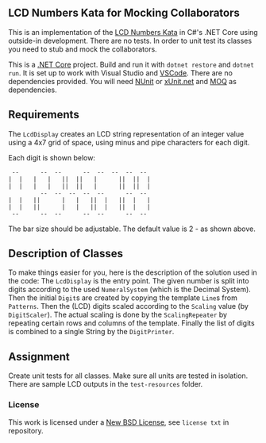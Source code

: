 ## LCD Numbers Kata for Mocking Collaborators ##

This is an implementation of the [LCD Numbers Kata](http://rubyquiz.com/quiz14.html)
in C#'s .NET Core using outside-in development. There are no tests. In order to unit
test its classes you need to stub and mock the collaborators.

This is a [.NET Core](https://www.microsoft.com/net/core) project. Build and run it with
`dotnet restore` and `dotnet run`. It is set up to work with Visual Studio and 
[VSCode](https://code.visualstudio.com/).
There are no dependencies provided.
You will need [NUnit](https://www.nunit.org/) or [xUnit.net](https://xunit.github.io/)
and [MOQ](http://www.moqthis.com/) as dependencies.

## Requirements ##

The `LcdDisplay` creates an LCD string representation of an integer value using a
4x7 grid of space, using minus and pipe characters for each digit.

Each digit is shown below:

     --      --  --      --  --  --  --  -- 
    |  |   |   |   ||  ||   |      ||  ||  |
    |  |   |   |   ||  ||   |      ||  ||  |
             --  --  --  --  --      --  -- 
    |  |   ||      |   |   ||  |   ||  |   |
    |  |   ||      |   |   ||  |   ||  |   |
     --      --  --      --  --      --  -- 

The bar size should be adjustable. The default value is 2 - as shown above.

## Description of Classes ##

To make things easier for you, here is the description of the solution used in the code:
The `LcdDisplay` is the entry point. The given number is split into digits according to the
used `NumeralSystem` (which is the Decimal System). Then the initial `Digit`s are
created by copying the template `Line`s from `Patterns`. Then the (LCD) digits scaled
according to the `Scaling` value (by `DigitScaler`). The actual scaling is done by
the `ScalingRepeater` by repeating certain rows and columns of the template. Finally
the list of digits is combined to a single String by the `DigitPrinter`.

## Assignment ##

Create unit tests for all classes. Make sure all units are tested in isolation.
There are sample LCD outputs in the `test-resources` folder.

### License ###
This work is licensed under a [New BSD License](http://opensource.org/licenses/bsd-license.php), see `license txt` in repository.
